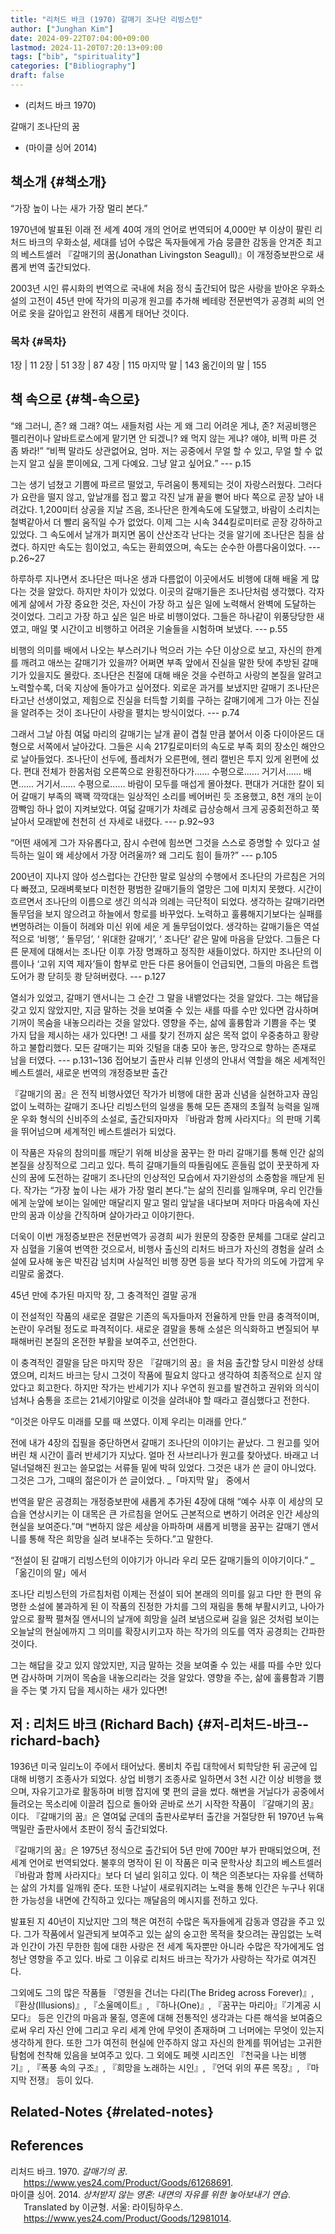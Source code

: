 ```yaml
---
title: "리처드 바크 (1970) 갈매기 조나단 리빙스턴"
author: ["Junghan Kim"]
date: 2024-09-22T07:04:00+09:00
lastmod: 2024-11-20T07:20:13+09:00
tags: ["bib", "spirituality"]
categories: ["Bibliography"]
draft: false
---
```


-   (리처드 바크 1970)

갈매기 조나단의 꿈

<!--more-->

-   (마이클 싱어 2014)


## 책소개 {#책소개}

“가장 높이 나는 새가 가장 멀리 본다.”

1970년에 발표된 이래 전 세계 40여 개의 언어로 번역되어 4,000만 부 이상이 팔린 리처드 바크의 우화소설, 세대를 넘어 수많은 독자들에게 가슴 뭉클한 감동을 안겨준 최고의 베스트셀러 『갈매기의 꿈(Jonathan Livingston Seagull)』이 개정증보판으로 새롭게 번역 출간되었다.

2003년 시인 류시화의 번역으로 국내에 처음 정식 출간되어 많은 사랑을 받아온 우화소설의 고전이 45년 만에 작가의 미공개 원고를 추가해 베테랑 전문번역가 공경희 씨의 언어로 옷을 갈아입고 완전히 새롭게 태어난 것이다.


### 목차 {#목차}

1장 | 11 2장 | 51 3장 | 87 4장 | 115 마지막 말 | 143 옮긴이의 말 | 155


## 책 속으로 {#책-속으로}

“왜 그러니, 존? 왜 그래? 여느 새들처럼 사는 게 왜 그리 어려운 게냐, 존? 저공비행은 펠리컨이나 알바트로스에게 맡기면 안 되겠니? 왜 먹지 않는 게냐? 얘야, 비쩍 마른 것 좀 봐라!” “비쩍 말라도 상관없어요, 엄마. 저는 공중에서 무얼 할 수 있고, 무얼 할 수 없는지 알고 싶을 뿐이에요, 그게 다예요. 그냥 알고 싶어요.” --- p.15

그는 생기 넘쳤고 기쁨에 파르르 떨었고, 두려움이 통제되는 것이 자랑스러웠다. 그러다가 요란을 떨지 않고, 앞날개를 접고 짧고 각진 날개 끝을 뻗어 바다 쪽으로 곧장 날아 내려갔다. 1,200미터 상공을 지날 즈음, 조나단은 한계속도에 도달했고, 바람이 소리치는 철벽같아서 더 빨리 움직일 수가 없었다. 이제 그는 시속 344킬로미터로 곧장 강하하고 있었다. 그 속도에서 날개가 펴지면 몸이 산산조각 난다는 것을 알기에 조나단은 침을 삼켰다. 하지만 속도는 힘이었고, 속도는 환희였으며, 속도는 순수한 아름다움이었다. --- p.26~27

하루하루 지나면서 조나단은 떠나온 생과 다름없이 이곳에서도 비행에 대해 배울 게 많다는 것을 알았다. 하지만 차이가 있었다. 이곳의 갈매기들은 조나단처럼 생각했다. 각자에게 삶에서 가장 중요한 것은, 자신이 가장 하고 싶은 일에 노력해서 완벽에 도달하는 것이었다. 그리고 가장 하고 싶은 일은 바로 비행이었다. 그들은 하나같이 위풍당당한 새였고, 매일 몇 시간이고 비행하고 어려운 기술들을 시험하며 보냈다. --- p.55

비행의 의미를 배에서 나오는 부스러기나 먹으러 가는 수단 이상으로 보고, 자신의 한계를 깨려고 애쓰는 갈매기가 있을까? 어쩌면 부족 앞에서 진실을 말한 탓에 추방된 갈매기가 있을지도 몰랐다. 조나단은 친절에 대해 배운 것을 수련하고 사랑의 본질을 알려고 노력할수록, 더욱 지상에 돌아가고 싶어졌다. 외로운 과거를 보냈지만 갈매기 조나단은 타고난 선생이었고, 제힘으로 진실을 터득할 기회를 구하는 갈매기에게 그가 아는 진실을 알려주는 것이 조나단이 사랑을 펼치는 방식이었다. --- p.74

그래서 그날 아침 여덟 마리의 갈매기는 날개 끝이 겹칠 만큼 붙어서 이중 다이아몬드 대형으로 서쪽에서 날아갔다. 그들은 시속 217킬로미터의 속도로 부족 회의 장소인 해안으로 날아들었다. 조나단이 선두에, 플레처가 오른편에, 헨리 캘빈은 투지 있게 왼편에 섰다. 편대 전체가 한몸처럼 오른쪽으로 완횡전하다가…… 수평으로…… 거기서…… 배면…… 거기서…… 수평으로…… 바람이 모두를 매섭게 몰아쳤다. 편대가 거대한 칼이 되어 갈매기 부족의 꽥꽥 깍깍대는 일상적인 소리를 베어버린 듯 조용했고, 8천 개의 눈이 깜빡임 하나 없이 지켜보았다. 여덟 갈매기가 차례로 급상승해서 크게 공중회전하고 쭉 날아서 모래밭에 천천히 선 자세로 내렸다. --- p.92~93

“어떤 새에게 그가 자유롭다고, 잠시 수련에 힘쓰면 그것을 스스로 증명할 수 있다고 설득하는 일이 왜 세상에서 가장 어려울까? 왜 그리도 힘이 들까?” --- p.105

200년이 지나지 않아 성스럽다는 간단한 말로 일상의 수행에서 조나단의 가르침은 거의 다 빠졌고, 모래벼룩보다 미천한 평범한 갈매기들의 열망은 그에 미치지 못했다. 시간이 흐르면서 조나단의 이름으로 생긴 의식과 의례는 극단적이 되었다. 생각하는 갈매기라면 돌무덤을 보지 않으려고 하늘에서 항로를 바꾸었다. 노력하고 훌륭해지기보다는 실패를 변명하려는 이들이 허례와 미신 위에 세운 게 돌무덤이었다. 생각하는 갈매기들은 역설적으로 ‘비행’, ‘ 돌무덤’, ‘ 위대한 갈매기’, ‘ 조나단’ 같은 말에 마음을 닫았다. 그들은 다른 문제에 대해서는 조나단 이후 가장 명쾌하고 정직한 새들이었다. 하지만 조나단의 이름이나 ‘고위 지역 제자’들이 함부로 만든 다른 용어들이 언급되면, 그들의 마음은 트랩도어가 쾅 닫히듯 쾅 닫혀버렸다. --- p.127

열쇠가 있었고, 갈매기 앤서니는 그 순간 그 말을 내뱉었다는 것을 알았다. 그는 해답을 갖고 있지 않았지만, 지금 말하는 것을 보여줄 수 있는 새를 따를 수만 있다면 감사하며 기꺼이 목숨을 내놓으리라는 것을 알았다. 영향을 주는, 삶에 훌륭함과 기쁨을 주는 몇 가지 답을 제시하는 새가 있다면! 그 새를 찾기 전까지 삶은 목적 없이 우중충하고 황량하고 불합리했다. 모든 갈매기는 피와 깃털을 대충 모아 놓은, 망각으로 향하는 존재로 남을 터였다. --- p.131~136 접어보기 출판사 리뷰 인생의 안내서 역할을 해온 세계적인 베스트셀러, 새로운 번역의 개정증보판 출간

『갈매기의 꿈』은 전직 비행사였던 작가가 비행에 대한 꿈과 신념을 실현하고자 끊임없이 노력하는 갈매기 조나단 리빙스턴의 일생을 통해 모든 존재의 초월적 능력을 일깨운 우화 형식의 신비주의 소설로, 출간되자마자 『바람과 함께 사라지다』의 판매 기록을 뛰어넘으며 세계적인 베스트셀러가 되었다.

이 작품은 자유의 참의미를 깨닫기 위해 비상을 꿈꾸는 한 마리 갈매기를 통해 인간 삶의 본질을 상징적으로 그리고 있다. 특히 갈매기들의 따돌림에도 흔들림 없이 꿋꿋하게 자신의 꿈에 도전하는 갈매기 조나단의 인상적인 모습에서 자기완성의 소중함을 깨닫게 된다. 작가는 “가장 높이 나는 새가 가장 멀리 본다.”는 삶의 진리를 일깨우며, 우리 인간들에게 눈앞에 보이는 일에만 매달리지 말고 멀리 앞날을 내다보며 저마다 마음속에 자신만의 꿈과 이상을 간직하며 살아가라고 이야기한다.

더욱이 이번 개정증보판은 전문번역가 공경희 씨가 원문의 장중한 문체를 그대로 살리고자 심혈을 기울여 번역한 것으로서, 비행사 출신의 리처드 바크가 자신의 경험을 살려 소설에 묘사해 놓은 박진감 넘치며 사실적인 비행 장면 등을 보다 작가의 의도에 가깝게 우리말로 옮겼다.

45년 만에 추가된 마지막 장, 그 충격적인 결말 공개

이 전설적인 작품의 새로운 결말은 기존의 독자들마저 전율하게 만들 만큼 충격적이며, 논란이 우려될 정도로 파격적이다. 새로운 결말을 통해 소설은 의식화하고 변질되어 부패해버린 본질의 온전한 부활을 보여주고, 선언한다.

이 충격적인 결말을 담은 마지막 장은 『갈매기의 꿈』을 처음 출간할 당시 미완성 상태였으며, 리처드 바크는 당시 그것이 작품에 필요치 않다고 생각하여 최종적으로 싣지 않았다고 회고한다. 하지만 작가는 반세기가 지나 우연히 원고를 발견하고 권위와 의식이 넘쳐나 숨통을 조르는 21세기야말로 이것을 살려내야 할 때라고 결심했다고 전한다.

“이것은 아무도 미래를 모를 때 쓰였다. 이제 우리는 미래를 안다.”

전에 내가 4장의 집필을 중단하면서 갈매기 조나단의 이야기는 끝났다. 그 원고를 잊어버린 채 시간이 흘러 반세기가 지났다. 얼마 전 사브리나가 원고를 찾아냈다. 바래고 너덜너덜해진 원고는 쓸모없는 서류들 밑에 박혀 있었다. 그것은 내가 쓴 글이 아니었다. 그것은 그가, 그때의 젊은이가 쓴 글이었다. \_「마지막 말」 중에서

번역을 맡은 공경희는 개정증보판에 새롭게 추가된 4장에 대해 “예수 사후 이 세상의 모습을 연상시키는 이 대목은 큰 가르침을 얻어도 근본적으로 변하기 어려운 인간 세상의 현실을 보여준다.”며 “변하지 않은 세상을 아파하며 새롭게 비행을 꿈꾸는 갈매기 앤서니를 통해 작은 희망을 실려 보내주는 듯하다.”고 말한다.

“전설이 된 갈매기 리빙스턴의 이야기가 아니라 우리 모든 갈매기들의 이야기이다.” \_「옮긴이의 말」에서

조나단 리빙스턴의 가르침처럼 이제는 전설이 되어 본래의 의미를 잃고 다만 한 편의 유명한 소설에 불과하게 된 이 작품의 진정한 가치를 그의 재림을 통해 부활시키고, 나아가 앞으로 활짝 펼쳐질 앤서니의 날개에 희망을 실려 보냄으로써 길을 잃은 것처럼 보이는 오늘날의 현실에까지 그 의미를 확장시키고자 하는 작가의 의도를 역자 공경희는 간파한 것이다.

그는 해답을 갖고 있지 않았지만, 지금 말하는 것을 보여줄 수 있는 새를 따를 수만 있다면 감사하며 기꺼이 목숨을 내놓으리라는 것을 알았다. 영향을 주는, 삶에 훌륭함과 기쁨을 주는 몇 가지 답을 제시하는 새가 있다면!


## 저 : 리처드 바크 (Richard Bach) {#저-리처드-바크--richard-bach}

1936년 미국 일리노이 주에서 태어났다. 롱비치 주립 대학에서 퇴학당한 뒤 공군에 입대해 비행기 조종사가 되었다. 상업 비행기 조종사로 일하면서 3천 시간 이상 비행을 했으며, 자유기고가로 활동하며 비행 잡지에 몇 편의 글을 썼다. 해변을 거닐다가 공중에서 들려오는 목소리에 이끌려 집으로 돌아와 곧바로 쓰기 시작한 작품이 『갈매기의 꿈』이다. 『갈매기의 꿈』은 열여덟 군데의 출판사로부터 출간을 거절당한 뒤 1970년 뉴욕 맥밀란 출판사에서 초판이 정식 출간되었다.

『갈매기의 꿈』은 1975년 정식으로 출간되어 5년 만에 700만 부가 판매되었으며, 전세계 언어로 번역되었다. 불후의 명작이 된 이 작품은 미국 문학사상 최고의 베스트셀러 『바람과 함께 사라지다』보다 더 널리 읽히고 있다. 이 책은 의존보다는 자유를 선택하는 삶의 가치를 일깨워 준다. 또한 나날이 새로워지려는 노력을 통해 인간은 누구나 위대한 가능성을 내면에 간직하고 있다는 깨달음의 메시지를 전하고 있다.

발표된 지 40년이 지났지만 그의 책은 여전히 수많은 독자들에게 감동과 영감을 주고 있다. 그가 작품에서 일관되게 보여주고 있는 삶의 숭고한 목적을 찾으려는 끊임없는 노력과 인간이 가진 무한한 힘에 대한 사랑은 전 세계 독자뿐만 아니라 수많은 작가에게도 엄청난 영향을 주고 있다. 바로 그 이유로 리처드 바크는 작가가 사랑하는 작가로 여겨진다.

그외에도 그의 많은 작품들 『영원을 건너는 다리(The Brideg across Forever)』, 『환상(Illusions)』, 『소울메이트』, 『하나(One)』, 『꿈꾸는 마리아』『기계공 시모다』 등은 인간의 마음과 물질, 영혼에 대해 전통적인 생각과는 다른 해석을 보여줌으로써 우리 자신 안에 그리고 우리 세계 안에 무엇이 존재하며 그 너머에는 무엇이 있는지 생각하게 한다. 또한 그가 여전히 현실에 안주하지 않고 자신의 한계를 뛰어넘는 고귀한 탐험에 천착해 있음을 보여주고 있다. 그 외에도 페렛 시리즈인 『천국을 나는 비행기』, 『폭풍 속의 구조』, 『희망을 노래하는 시인』, 『언덕 위의 푸른 목장』, 『마지막 전쟁』 등이 있다.


## Related-Notes {#related-notes}

## References

<style>.csl-entry{text-indent: -1.5em; margin-left: 1.5em;}</style><div class="csl-bib-body">
  <div class="csl-entry">리처드 바크. 1970. <i>갈매기의 꿈</i>. <a href="https://www.yes24.com/Product/Goods/61268691">https://www.yes24.com/Product/Goods/61268691</a>.</div>
  <div class="csl-entry">마이클 싱어. 2014. <i>상처받지 않는 영혼: 내면의 자유를 위한 놓아보내기 연습</i>. Translated by 이균형. 서울: 라이팅하우스. <a href="https://www.yes24.com/Product/Goods/12981014">https://www.yes24.com/Product/Goods/12981014</a>.</div>
</div>

